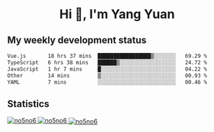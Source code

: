 <h1 align="center">Hi 👋, I'm Yang Yuan</h1>


## My weekly development status
<!--START_SECTION:waka-->

```txt
Vue.js       18 hrs 37 mins  █████████████████▒░░░░░░░   69.29 %
TypeScript   6 hrs 38 mins   ██████▒░░░░░░░░░░░░░░░░░░   24.72 %
JavaScript   1 hr 7 mins     █░░░░░░░░░░░░░░░░░░░░░░░░   04.22 %
Other        14 mins         ▒░░░░░░░░░░░░░░░░░░░░░░░░   00.93 %
YAML         7 mins          ░░░░░░░░░░░░░░░░░░░░░░░░░   00.46 %
```

<!--END_SECTION:waka-->

## Statistics
<a href="https://github.com/anuraghazra/github-readme-stats">
  <img src="https://github-readme-stats.vercel.app/api/top-langs/?username=no5no6&theme=dracula" alt="no5no6">
</a>
<a href="https://github.com/anuraghazra/github-readme-stats">
  <img src="https://github-readme-stats.vercel.app/api?username=no5no6&show_icons=true&theme=dracula&line_height=40" alt="no5no6">
</a>
<a href="https://github.com/anuraghazra/github-readme-stats">
  <img align="center" src="https://github-readme-streak-stats.herokuapp.com/?user=no5no6&theme=dracula" alt="no5no6" />
</a>